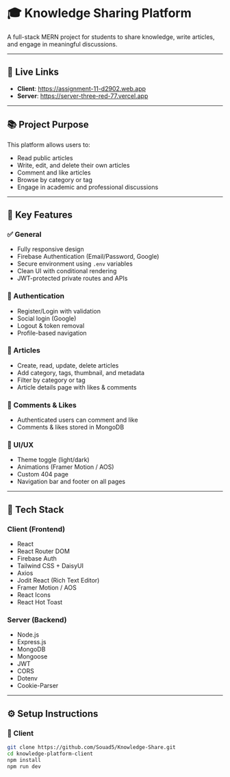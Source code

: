 # 🎓 Knowledge Sharing Platform

A full-stack MERN project for students to share knowledge, write articles, and engage in meaningful discussions.

---

## 🔗 Live Links

- **Client**: https://assignment-11-d2902.web.app
- **Server**: https://server-three-red-77.vercel.app

---

## 📚 Project Purpose

This platform allows users to:
- Read public articles
- Write, edit, and delete their own articles
- Comment and like articles
- Browse by category or tag
- Engage in academic and professional discussions

---

## 🧠 Key Features

### ✅ General
- Fully responsive design
- Firebase Authentication (Email/Password, Google)
- Secure environment using `.env` variables
- Clean UI with conditional rendering
- JWT-protected private routes and APIs

### 🔐 Authentication
- Register/Login with validation
- Social login (Google)
- Logout & token removal
- Profile-based navigation

### 📝 Articles
- Create, read, update, delete articles
- Add category, tags, thumbnail, and metadata
- Filter by category or tag
- Article details page with likes & comments

### 💬 Comments & Likes
- Authenticated users can comment and like
- Comments & likes stored in MongoDB

### 🎨 UI/UX
- Theme toggle (light/dark)
- Animations (Framer Motion / AOS)
- Custom 404 page
- Navigation bar and footer on all pages

---

## 🧪 Tech Stack

### Client (Frontend)
- React
- React Router DOM
- Firebase Auth
- Tailwind CSS + DaisyUI
- Axios
- Jodit React (Rich Text Editor)
- Framer Motion / AOS
- React Icons
- React Hot Toast

### Server (Backend)
- Node.js
- Express.js
- MongoDB
- Mongoose
- JWT
- CORS
- Dotenv
- Cookie-Parser

---

## ⚙️ Setup Instructions

### 🔧 Client
```bash
git clone https://github.com/Souad5/Knowledge-Share.git
cd knowledge-platform-client
npm install
npm run dev
